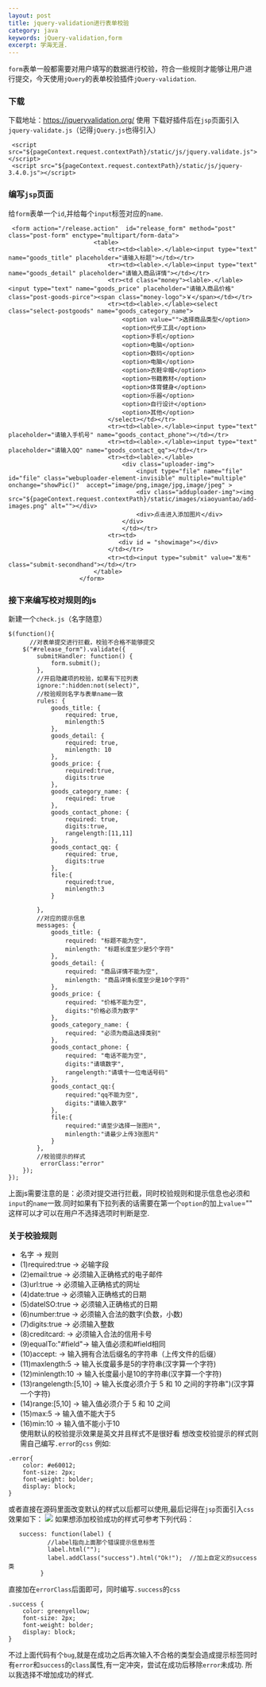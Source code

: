 ```yaml
---
layout: post
title: jquery-validation进行表单校验
category: java
keywords: jQuery-validation,form
excerpt: 学海无涯.
---
```

`form`表单一般都需要对用户填写的数据进行校验，符合一些规则才能够让用户进行提交，今天使用`jQuery`的表单校验插件`jQuery-validation`.</br>
### 下载
下载地址：https://jqueryvalidation.org/
使用
下载好插件后在`jsp`页面引入`jquery-validate.js`（记得`jQuery.js`也得引入）
```
 <script src="${pageContext.request.contextPath}/static/js/jquery.validate.js"></script>
 <script src="${pageContext.request.contextPath}/static/js/jquery-3.4.0.js"></script>
 ```
### 编写`jsp`页面
给`form`表单一个`id`,并给每个`input`标签对应的`name`.
```
 <form action="/release.action"  id="release_form" method="post" class="post-form" enctype="multipart/form-data">
                        <table>
                            <tr><td><lable>.</lable><input type="text" name="goods_title" placeholder="请输入标题"></td></tr>
                            <tr><td><lable>.</lable><input type="text" name="goods_detail" placeholder="请输入商品详情"></td></tr>
                            <tr><td class="money"><lable>.</lable><input type="text" name="goods_price" placeholder="请输入商品价格" class="post-goods-pirce"><span class="money-logo">￥</span></td></tr>
                            <tr><td><lable>.</lable><select class="select-postgoods" name="goods_category_name">
                                <option value="">选择商品类型</option>
                                <option>代步工具</option>
                                <option>手机</option>
                                <option>电脑</option>
                                <option>数码</option>
                                <option>电脑</option>
                                <option>衣鞋伞帽</option>
                                <option>书籍教材</option>
                                <option>体育健身</option>
                                <option>乐器</option>
                                <option>自行设计</option>
                                <option>其他</option>
                            </select></td></tr>
                            <tr><td><lable>.</lable><input type="text" placeholder="请输入手机号" name="goods_contact_phone"></td></tr>
                            <tr><td><lable>.</lable><input type="text" placeholder="请输入QQ" name="goods_contact_qq"></td></tr>
                            <tr><td><lable>.</lable>
                                <div class="uploader-img">
                                    <input type="file" name="file" id="file" class="webuploader-element-invisible" multiple="multiple" onchange="showPic()"  accept="image/png,image/jpg,image/jpeg" >
                                    <div class="adduploader-img"><img src="${pageContext.request.contextPath}/static/images/xiaoyuantao/add-images.png" alt=""></div>
                                    <div>点击进入添加图片</div>
                                </div>
                                </td></tr>
                            <tr><td>
                               <div id = "showimage"></div>
                            </td></tr>
                            <tr><td><input type="submit" value="发布" class="submit-secondhand"></td></tr>
                        </table>
                    </form>
```
### 接下来编写校对规则的js
新建一个`check.js`（名字随意）
```
$(function(){
      //对表单提交进行拦截，校验不合格不能够提交
    $("#release_form").validate({
        submitHandler: function() {
            form.submit();
        },
        //开启隐藏项的校验，如果有下拉列表
        ignore:":hidden:not(select)",
        //校验规则名字与表单name一致
        rules: {
            goods_title: {
                required: true,
                minlength:5
            },
            goods_detail: {
                required: true,
                minlength: 10
            },
            goods_price: {
                required:true,
                digits:true
            },
            goods_category_name: {
                required: true
            },
            goods_contact_phone: {
                required: true,
                digits:true,
                rangelength:[11,11]
            },
            goods_contact_qq: {
                required: true,
                digits:true
            },
            file:{
                required:true,
                minlength:3
            }

        },
        //对应的提示信息
        messages: {
            goods_title: {
                required: "标题不能为空",
                minlength: "标题长度至少是5个字符"
            },
            goods_detail: {
                required: "商品详情不能为空",
                minlength: "商品详情长度至少是10个字符"
            },
            goods_price: {
                required: "价格不能为空",
                digits:"价格必须为数字"
            },
            goods_category_name: {
                required: "必须为商品选择类别"
            },
            goods_contact_phone: {
                required: "电话不能为空",
                digits:"请填数字",
                rangelength:"请填十一位电话号码"
            },
            goods_contact_qq:{
                required:"qq不能为空",
                digits:"请输入数字"
            },
            file:{
                required:"请至少选择一张图片",
                minlength:"请最少上传3张图片"
            }
        },
        //校验提示的样式
         errorClass:"error"
    });
});
```
上面js需要注意的是：必须对提交进行拦截，同时校验规则和提示信息也必须和`input`的`name`一致.同时如果有下拉列表的话需要在第一个`option`的加上`value`=""
这样可以才可以在用户不选择选项时判断是空.
### 关于校验规则
* 名字               ->                 规则                                   
* (1)required:true   ->                必输字段                                  
* (2)email:true      ->                必须输入正确格式的电子邮件                  
* (3)url:true        ->                必须输入正确格式的网址                      
* (4)date:true       ->                必须输入正确格式的日期                      
* (5)dateISO:true    ->                必须输入正确格式的日期                      
* (6)number:true     ->                必须输入合法的数字(负数，小数)               
* (7)digits:true     ->                必须输入整数                                
* (8)creditcard:     ->                必须输入合法的信用卡号                      
* (9)equalTo:"#field"->                输入值必须和#field相同                       
* (10)accept:        ->                输入拥有合法后缀名的字符串（上传文件的后缀）   
* (11)maxlength:5    ->                输入长度最多是5的字符串(汉字算一个字符)       
* (12)minlength:10   ->                输入长度最小是10的字符串(汉字算一个字符)      
* (13)rangelength:[5,10] ->            输入长度必须介于 5 和 10 之间的字符串")(汉字算一个字符)
* (14)range:[5,10]   ->                输入值必须介于 5 和 10 之间                     
* (15)max:5          ->                输入值不能大于5 
* (16)min:10         ->                输入值不能小于10</br>
使用默认的校验提示效果是英文并且样式不是很好看
想改变校验提示的样式则需自己编写`.erro`r的`css`
例如:
```
.error{
    color: #e60012;
    font-size: 2px;
    font-weight: bolder;
    display: block;
}
```
或者直接在源码里面改变默认的样式以后都可以使用,最后记得在`jsp`页面引入`css`
效果如下：
![](https://github.com/Apathyyi/Apathyyi.github.io/blob/master/image/jquery-validation.png)
如果想添加校验成功的样式可参考下列代码：
```
   success: function(label) {
           //label指向上面那个错误提示信息标签
           label.html("");
           label.addClass("success").html("Ok!");  //加上自定义的success类
         }
```
直接加在`errorClass`后面即可，同时编写`.success`的`css`
```
.success {
    color: greenyellow;
    font-size: 2px;
    font-weight: bolder;
    display: block;
}
```
不过上面代码有个`bug`,就是在成功之后再次输入不合格的类型会造成提示标签同时有`error`和`success`的`class`属性,有一定冲突，尝试在成功后移除`error`未成功.
所以我选择不增加成功的样式.

